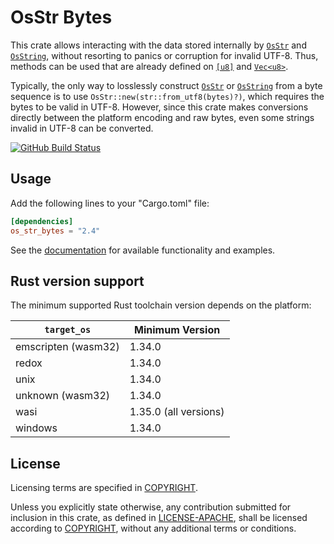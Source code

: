 # OsStr Bytes

This crate allows interacting with the data stored internally by [`OsStr`] and
[`OsString`], without resorting to panics or corruption for invalid UTF-8.
Thus, methods can be used that are already defined on [`[u8]`][slice] and
[`Vec<u8>`].

Typically, the only way to losslessly construct [`OsStr`] or [`OsString`] from
a byte sequence is to use `OsStr::new(str::from_utf8(bytes)?)`, which requires
the bytes to be valid in UTF-8. However, since this crate makes conversions
directly between the platform encoding and raw bytes, even some strings invalid
in UTF-8 can be converted.

[![GitHub Build Status](https://github.com/dylni/os_str_bytes/workflows/build/badge.svg?branch=master)](https://github.com/dylni/os_str_bytes/actions?query=branch%3Amaster)

## Usage

Add the following lines to your "Cargo.toml" file:

```toml
[dependencies]
os_str_bytes = "2.4"
```

See the [documentation] for available functionality and examples.

## Rust version support

The minimum supported Rust toolchain version depends on the platform:

| `target_os` | Minimum Version |
| --- | --- |
| emscripten (wasm32) | 1.34.0 |
| redox | 1.34.0 |
| unix | 1.34.0 |
| unknown (wasm32) | 1.34.0 |
| wasi | 1.35.0 (all versions) |
| windows | 1.34.0 |

## License

Licensing terms are specified in [COPYRIGHT].

Unless you explicitly state otherwise, any contribution submitted for inclusion
in this crate, as defined in [LICENSE-APACHE], shall be licensed according to
[COPYRIGHT], without any additional terms or conditions.

[COPYRIGHT]: https://github.com/dylni/os_str_bytes/blob/master/COPYRIGHT
[documentation]: https://docs.rs/os_str_bytes
[LICENSE-APACHE]: https://github.com/dylni/os_str_bytes/blob/master/LICENSE-APACHE
[slice]: https://doc.rust-lang.org/std/primitive.slice.html
[`OsStr`]: https://doc.rust-lang.org/std/ffi/struct.OsStr.html
[`OsString`]: https://doc.rust-lang.org/std/ffi/struct.OsString.html
[`Vec<u8>`]: https://doc.rust-lang.org/std/vec/struct.Vec.html
